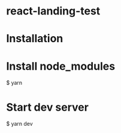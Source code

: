 # react-landing-test

# Installation

# Install node_modules

$ yarn

# Start dev server

$ yarn dev
